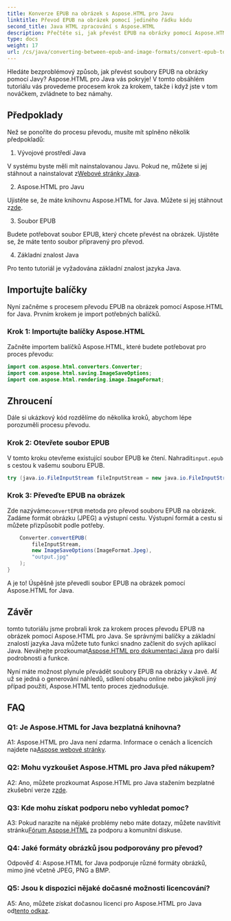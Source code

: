 ```yaml
---
title: Konverze EPUB na obrázek s Aspose.HTML pro Javu
linktitle: Převod EPUB na obrázek pomocí jediného řádku kódu
second_title: Java HTML zpracování s Aspose.HTML
description: Přečtěte si, jak převést EPUB na obrázky pomocí Aspose.HTML pro Java. Průvodce krok za krokem pro snadné převody.
type: docs
weight: 17
url: /cs/java/converting-between-epub-and-image-formats/convert-epub-to-image-single-line/
---
```

Hledáte bezproblémový způsob, jak převést soubory EPUB na obrázky pomocí Javy? Aspose.HTML pro Java vás pokryje! V tomto obsáhlém tutoriálu vás provedeme procesem krok za krokem, takže i když jste v tom nováčkem, zvládnete to bez námahy. 

## Předpoklady

Než se ponoříte do procesu převodu, musíte mít splněno několik předpokladů:

1. Vývojové prostředí Java

 V systému byste měli mít nainstalovanou Javu. Pokud ne, můžete si jej stáhnout a nainstalovat z[Webové stránky Java](https://www.java.com/en/download/).

2. Aspose.HTML pro Javu

 Ujistěte se, že máte knihovnu Aspose.HTML for Java. Můžete si jej stáhnout z[zde](https://releases.aspose.com/html/java/).

3. Soubor EPUB

Budete potřebovat soubor EPUB, který chcete převést na obrázek. Ujistěte se, že máte tento soubor připravený pro převod.

4. Základní znalost Java

Pro tento tutoriál je vyžadována základní znalost jazyka Java.

## Importujte balíčky

Nyní začněme s procesem převodu EPUB na obrázek pomocí Aspose.HTML for Java. Prvním krokem je import potřebných balíčků.

### Krok 1: Importujte balíčky Aspose.HTML

Začněte importem balíčků Aspose.HTML, které budete potřebovat pro proces převodu:

```java
import com.aspose.html.converters.Converter;
import com.aspose.html.saving.ImageSaveOptions;
import com.aspose.html.rendering.image.ImageFormat;
```

## Zhroucení

Dále si ukázkový kód rozdělíme do několika kroků, abychom lépe porozuměli procesu převodu.

### Krok 2: Otevřete soubor EPUB

 V tomto kroku otevřeme existující soubor EPUB ke čtení. Nahradit`input.epub` s cestou k vašemu souboru EPUB.

```java
try (java.io.FileInputStream fileInputStream = new java.io.FileInputStream("input.epub")) {
```

### Krok 3: Převeďte EPUB na obrázek

 Zde nazýváme`convertEPUB` metoda pro převod souboru EPUB na obrázek. Zadáme formát obrázku (JPEG) a výstupní cestu. Výstupní formát a cestu si můžete přizpůsobit podle potřeby.

```java
    Converter.convertEPUB(
        fileInputStream,
        new ImageSaveOptions(ImageFormat.Jpeg),
        "output.jpg"
    );
}
```

A je to! Úspěšně jste převedli soubor EPUB na obrázek pomocí Aspose.HTML for Java.

## Závěr

 tomto tutoriálu jsme probrali krok za krokem proces převodu EPUB na obrázek pomocí Aspose.HTML pro Java. Se správnými balíčky a základní znalostí jazyka Java můžete tuto funkci snadno začlenit do svých aplikací Java. Neváhejte prozkoumat[Aspose.HTML pro dokumentaci Java](https://reference.aspose.com/html/java/) pro další podrobnosti a funkce.

Nyní máte možnost plynule převádět soubory EPUB na obrázky v Javě. Ať už se jedná o generování náhledů, sdílení obsahu online nebo jakýkoli jiný případ použití, Aspose.HTML tento proces zjednodušuje.

## FAQ

### Q1: Je Aspose.HTML for Java bezplatná knihovna?

 A1: Aspose.HTML pro Java není zdarma. Informace o cenách a licencích najdete na[Aspose webové stránky](https://purchase.aspose.com/buy).

### Q2: Mohu vyzkoušet Aspose.HTML pro Java před nákupem?

 A2: Ano, můžete prozkoumat Aspose.HTML pro Java stažením bezplatné zkušební verze z[zde](https://releases.aspose.com/html/java).

### Q3: Kde mohu získat podporu nebo vyhledat pomoc?

 A3: Pokud narazíte na nějaké problémy nebo máte dotazy, můžete navštívit stránku[Fórum Aspose.HTML](https://forum.aspose.com/) za podporu a komunitní diskuse.

### Q4: Jaké formáty obrázků jsou podporovány pro převod?

Odpověď 4: Aspose.HTML for Java podporuje různé formáty obrázků, mimo jiné včetně JPEG, PNG a BMP.

### Q5: Jsou k dispozici nějaké dočasné možnosti licencování?

 A5: Ano, můžete získat dočasnou licenci pro Aspose.HTML pro Java od[tento odkaz](https://purchase.aspose.com/temporary-license/).